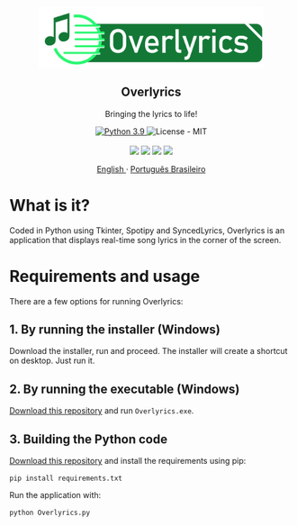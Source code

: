 <p align="center">
 <img width="400px" src="Logos/main-logo.png" align="center" alt="GitHub Readme Stats" />
 <h2 align="center">Overlyrics</h2>
 <p align="center">Bringing the lyrics to life!</p>
</p>
  <p align="center">
    <a href="https://www.python.org">
      <img alt="Python 3.9" src="https://img.shields.io/badge/Python-3.9-3776AB.svg?style=flat&logo=python&logoColor=white" />
    </a>
    <a>
      <img alt="License - MIT" src="https://img.shields.io/badge/License-MIT-yellow.svg" />
    </a>
    <br />
    <br />
    <a>
      <img src="https://img.shields.io/badge/Spotify-1ED760?&style=for-the-badge&logo=spotify&logoColor=white"/>
    </a>
    <a>
      <img src="https://img.shields.io/badge/Python-FFD43B?style=for-the-badge&logo=python&logoColor=blue"/>
    </a>
    <a>
      <img src="https://img.shields.io/badge/Unsplash-000000?style=for-the-badge&logo=Unsplash&logoColor=white"/>
    </a>
    <a>
      <img src="https://img.shields.io/badge/GitHub%20Pages-222222?style=for-the-badge&logo=GitHub%20Pages&logoColor=white"/>
    </a>
  <p align="center">
    <a href="/docs/readme.md">English </a>
    ·
    <a href="/docs/readme_pt-BR.md">Português Brasileiro</a>
  </p>

# What is it?
Coded in Python using Tkinter, Spotipy and SyncedLyrics, Overlyrics is an application that displays real-time song lyrics in the corner of the screen. 

# Requirements and usage
There are a few options for running Overlyrics:

## 1. By running the installer (Windows)
Download the installer, run and proceed. The installer will create a shortcut on desktop. Just run it.

## 2. By running the executable (Windows)
[Download this repository]() and run `Overlyrics.exe`.

## 3. Building the Python code
[Download this repository]() and install the requirements using pip:

``` 
pip install requirements.txt
```

Run the application with:
``` 
python Overlyrics.py
```
